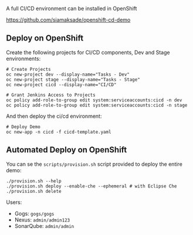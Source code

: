 A full CI/CD environment can be installed in OpenShift



https://github.com/siamaksade/openshift-cd-demo



## Deploy on OpenShift

Create the following projects for CI/CD components, Dev and Stage environments:

```
# Create Projects
oc new-project dev --display-name="Tasks - Dev"
oc new-project stage --display-name="Tasks - Stage"
oc new-project cicd --display-name="CI/CD"

# Grant Jenkins Access to Projects
oc policy add-role-to-group edit system:serviceaccounts:cicd -n dev
oc policy add-role-to-group edit system:serviceaccounts:cicd -n stage
```

And then deploy the ci/cd environment:

```
# Deploy Demo
oc new-app -n cicd -f cicd-template.yaml
```



## Automated Deploy on OpenShift

You can se the `scripts/provision.sh` script provided to deploy the entire demo:

```
./provision.sh --help
./provision.sh deploy --enable-che --ephemeral # with Eclipse Che
./provision.sh delete 
```



Users:

- Gogs: `gogs/gogs`
- Nexus: `admin/admin123`
- SonarQube: `admin/admin`